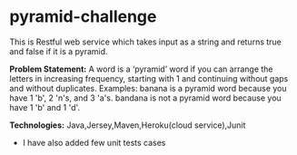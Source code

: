 # pyramid-challenge

This is Restful web service which takes input as a string and returns true and false if it is a pyramid.

__Problem Statement:__ 
A word is a ‘pyramid’ word if you can arrange the letters in increasing frequency, starting with 1 and continuing without gaps and without duplicates.
Examples:
banana is a pyramid word because you have 1 'b', 2 'n's, and 3 'a's.
bandana is not a pyramid word because you have 1 'b' and 1 'd'.


__Technologies:__ 
Java,Jersey,Maven,Heroku(cloud service),Junit

* I have also added few unit tests cases
